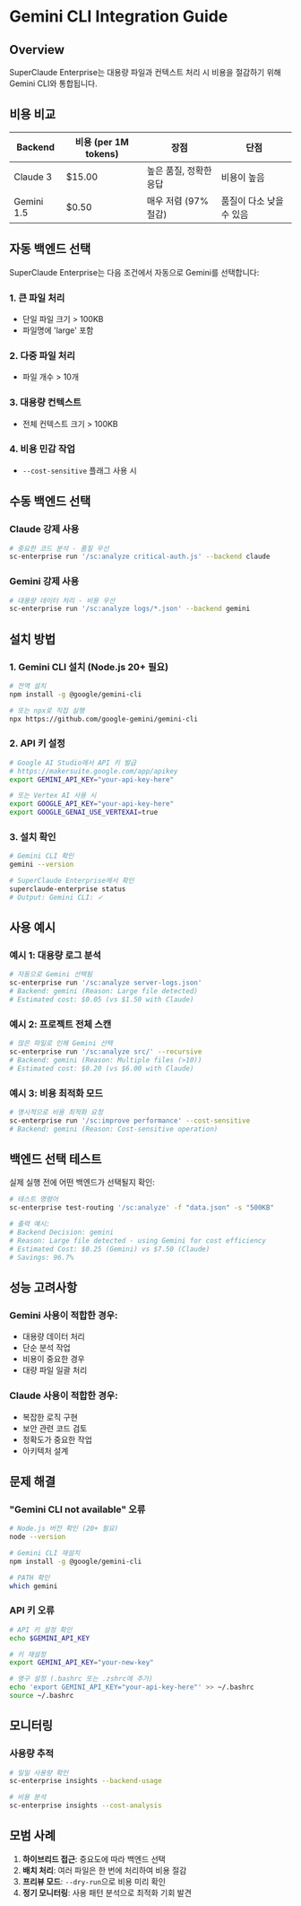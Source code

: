 # Gemini CLI Integration Guide

## Overview

SuperClaude Enterprise는 대용량 파일과 컨텍스트 처리 시 비용을 절감하기 위해 Gemini CLI와 통합됩니다.

## 비용 비교

| Backend | 비용 (per 1M tokens) | 장점 | 단점 |
|---------|---------------------|------|------|
| Claude 3 | $15.00 | 높은 품질, 정확한 응답 | 비용이 높음 |
| Gemini 1.5 | $0.50 | 매우 저렴 (97% 절감) | 품질이 다소 낮을 수 있음 |

## 자동 백엔드 선택

SuperClaude Enterprise는 다음 조건에서 자동으로 Gemini를 선택합니다:

### 1. 큰 파일 처리
- 단일 파일 크기 > 100KB
- 파일명에 'large' 포함

### 2. 다중 파일 처리
- 파일 개수 > 10개

### 3. 대용량 컨텍스트
- 전체 컨텍스트 크기 > 100KB

### 4. 비용 민감 작업
- `--cost-sensitive` 플래그 사용 시

## 수동 백엔드 선택

### Claude 강제 사용
```bash
# 중요한 코드 분석 - 품질 우선
sc-enterprise run '/sc:analyze critical-auth.js' --backend claude
```

### Gemini 강제 사용
```bash
# 대용량 데이터 처리 - 비용 우선
sc-enterprise run '/sc:analyze logs/*.json' --backend gemini
```

## 설치 방법

### 1. Gemini CLI 설치 (Node.js 20+ 필요)
```bash
# 전역 설치
npm install -g @google/gemini-cli

# 또는 npx로 직접 실행
npx https://github.com/google-gemini/gemini-cli
```

### 2. API 키 설정
```bash
# Google AI Studio에서 API 키 발급
# https://makersuite.google.com/app/apikey
export GEMINI_API_KEY="your-api-key-here"

# 또는 Vertex AI 사용 시
export GOOGLE_API_KEY="your-api-key-here"
export GOOGLE_GENAI_USE_VERTEXAI=true
```

### 3. 설치 확인
```bash
# Gemini CLI 확인
gemini --version

# SuperClaude Enterprise에서 확인
superclaude-enterprise status
# Output: Gemini CLI: ✓
```

## 사용 예시

### 예시 1: 대용량 로그 분석
```bash
# 자동으로 Gemini 선택됨
sc-enterprise run '/sc:analyze server-logs.json'
# Backend: gemini (Reason: Large file detected)
# Estimated cost: $0.05 (vs $1.50 with Claude)
```

### 예시 2: 프로젝트 전체 스캔
```bash
# 많은 파일로 인해 Gemini 선택
sc-enterprise run '/sc:analyze src/' --recursive
# Backend: gemini (Reason: Multiple files (>10))
# Estimated cost: $0.20 (vs $6.00 with Claude)
```

### 예시 3: 비용 최적화 모드
```bash
# 명시적으로 비용 최적화 요청
sc-enterprise run '/sc:improve performance' --cost-sensitive
# Backend: gemini (Reason: Cost-sensitive operation)
```

## 백엔드 선택 테스트

실제 실행 전에 어떤 백엔드가 선택될지 확인:

```bash
# 테스트 명령어
sc-enterprise test-routing '/sc:analyze' -f "data.json" -s "500KB"

# 출력 예시:
# Backend Decision: gemini
# Reason: Large file detected - using Gemini for cost efficiency
# Estimated Cost: $0.25 (Gemini) vs $7.50 (Claude)
# Savings: 96.7%
```

## 성능 고려사항

### Gemini 사용이 적합한 경우:
- 대용량 데이터 처리
- 단순 분석 작업
- 비용이 중요한 경우
- 대량 파일 일괄 처리

### Claude 사용이 적합한 경우:
- 복잡한 로직 구현
- 보안 관련 코드 검토
- 정확도가 중요한 작업
- 아키텍처 설계

## 문제 해결

### "Gemini CLI not available" 오류
```bash
# Node.js 버전 확인 (20+ 필요)
node --version

# Gemini CLI 재설치
npm install -g @google/gemini-cli

# PATH 확인
which gemini
```

### API 키 오류
```bash
# API 키 설정 확인
echo $GEMINI_API_KEY

# 키 재설정
export GEMINI_API_KEY="your-new-key"

# 영구 설정 (.bashrc 또는 .zshrc에 추가)
echo 'export GEMINI_API_KEY="your-api-key-here"' >> ~/.bashrc
source ~/.bashrc
```

## 모니터링

### 사용량 추적
```bash
# 일일 사용량 확인
sc-enterprise insights --backend-usage

# 비용 분석
sc-enterprise insights --cost-analysis
```

## 모범 사례

1. **하이브리드 접근**: 중요도에 따라 백엔드 선택
2. **배치 처리**: 여러 파일은 한 번에 처리하여 비용 절감
3. **프리뷰 모드**: `--dry-run`으로 비용 미리 확인
4. **정기 모니터링**: 사용 패턴 분석으로 최적화 기회 발견